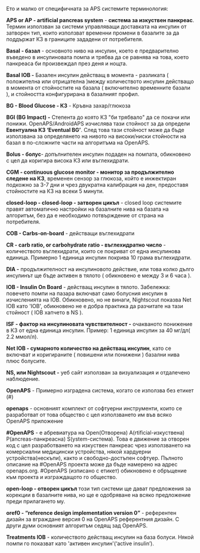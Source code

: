 Ето и малко от специфичната за APS системите терминология:

**APS or AP - artificial pancreas system** - **система за изкуствен панкреас**. Термин използван за системи управляващи доставката на инсулин от затворен тип, които използват временни промени в базалите за да поддържат КЗ в границите зададени от потребителя.

**Basal - базал** - основното ниво на инсулин, което е предварително въведено в инсулиновата помпа и трябва да се равнява на това, което панкреаса би произвеждал през деня и нощта. 

**Basal IOB -** Базален инсулин действащ в момента - разликата ( положителна или отрицателна )между количеството инсулин действащо в момента от стойностите на базала ( включително временните базали ), и стойността конфигурирана в базалният профил.

**BG - Blood Glucose - КЗ** - Кръвна захар/глюкоза

**BGI (BG Impact) -** Степента до която КЗ "би трябвало" да се покачи или понижи. OpenAPS/AndroidAPS изчислява тази стойност за да определи **Евентуална КЗ ‘Eventual BG’**. След това тази стойност може да бъде използвана за определянето на нивото на високи/ниски стойности на базал в по-сложните части на алгоритъма на OpenAPS.

**Bolus - болус**- допълнителен инсулин подаден на помпата, обикновено с цел да коригира висока КЗ или въглехидрати.

**CGM - continuous glucose monitor - монитор за продължително следене на КЗ**, временен сензор за глюкоза, който е инжектиран подкожно за 3-7 дни и чрез двукратна калибрация на ден, предоставя стойностите на КЗ на всеки 5 минути.

**closed-loop - closed-loop - затворен цикъл** - closed loop системите правят автоматично настройки на базалните нива на базата на алгоритъм, без да е необходимо потвърждение от страна на потребителя.

**COB - Carbs-on-board** - действащи въглехидрати

**CR - carb ratio, or carbohydrate ratio - въглехидратно число** - количеството въглехидрати, които се покриват от една инсулинова единица. Примерно 1 единица инсулин покрива 10 грама въглехидрати.

**DIA -** продължителност на инсулиновото действие, или това колко дълго инсулинът ще бъде активен в тялото ( обикновено е между 3 и 6 часа ).

**IOB - Insulin On Board** -  действащ инсулин в тялото. Забележка: повечето помпи на пазара включват само болусния инсулин в изчисленията на IOB. Обикновено, но не винаги, Nightscout показва Net IOB като 'IOB', обикновено не е добра практика да разчитате на тази стойност ( IOB хапчето в NS ).

**ISF - фактор на инсулиновата чувствителност -**  очакваното понижение в КЗ от една единица инсулин. Пример: 1 единица инсулин за 40 мг/дл( 2.2 ммол/л).

**Net IOB - сумарното количество на действащ инсулин**, като се включват и коригираните ( повишени или понижени ) базални нива плюс болусите.

**NS, или Nightscout -** уеб сайт използван за визуализация и отдалечено наблюдение.

**OpenAPS** - Примерно изградена система, когато се използва без етикет (#)

**openaps** - основният комплект от софтуерни инструменти, които се разработват от това общество с цел използването им във всякo OpenAPS приложение

**#OpenAPS** - е абревиатура на Open(Отворена) A(rtificial-изкуствена) P(ancreas-панкреасна) S(ystem-система). Това е движение за отворен код с цел разработването на изкуствен панкреас чрез използването на комерсиални медицински устройства, някой хардуерни устройства(нескъпи), както и свободно-достъпен софтуер. Пълното описание на #OpenAPS проекта може да бъде намерено на адрес openaps.org. #OpenAPS (изписано с етикет) обикновено е обръщение към проекта и изграждащото го общество.

**open-loop - отворен цикъл** този тип системи ще дават предложения за корекции в базалните нива, но ще е одобряване на всяко предложение преди прилагането му.

**oref0 - “reference design implementation version 0”** - референтен дизайн за вграждане версия 0 на OpenAPS референтния дизайн. С други думи основният алгоритъм седящ зад OpenAPS.

**Treatments IOB** - количеството действащ инсулин на база болуси. Някой помпи го показват като 'активен инсулин'(‘active insulin’).